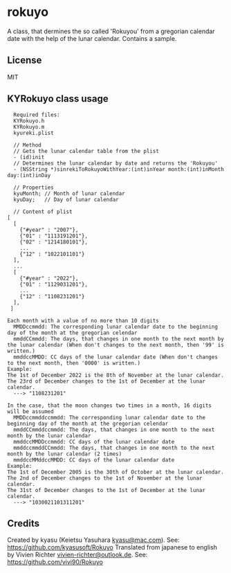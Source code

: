 # rokuyo
A class, that dermines the so called 'Rokuyou' from a gregorian calendar date with the help of the lunar calendar.
Contains a sample.

## License
MIT

## KYRokuyo class usage
      Required files:
      KYRokuyo.h
      KYRokuyo.m
      kyureki.plist
      
      // Method
      // Gets the lunar calendar table from the plist
      - (id)init
      // Determines the lunar calendar by date and returns the 'Rokuyou'
      - (NSString *)sinrekiToRokuyoWithYear:(int)inYear month:(int)inMonth day:(int)inDay
    
      // Properties
      kyuMonth;	// Month of lunar calendar
      kyuDay;	// Day of lunar calendar
 
      // Content of plist
    [
      [
        {"#year" : "2007"},
        {"01" : "1113191201"},
        {"02" : "1214180101"},
        ...
        {"12" : "1022101101"}
      ],
      ...
      [
        {"#year" : "2022"},
        {"01" : "1129031201"},
        ...
        {"12" : "1108231201"}
      ],
     ]
    
    Each month with a value of no more than 10 digits
      MMDDccmmdd: The corresponding lunar calendar date to the beginning day of the month at the gregorian celendar
      mmddCCmmdd: The days, that changes in one month to the next month by the lunar calendar (When don't changes to the next month, then '99' is written.)
      mmddccMMDD: CC days of the lunar calendar date (When don't changes to the next month, then '0000' is written.)
    Example:
    The 1st of December 2022 is the 8th of November at the lunar calendar.
    The 23rd of December changes to the 1st of December at the lunar calendar.
      ---> "1108231201"  
    
    In the case, that the moon changes two times in a month, 16 digits will be assumed
      MMDDccmmddccmmdd: The corresponding lunar calendar date to the beginning day of the month at the gregorian celendar
      mmddCCmmddccmmdd: The days, that changes in one month to the next month by the lunar calendar
      mmddccMMDDccmmdd: CC days of the lunar calendar date
      mmddccmmddCCmmdd: The days, that changes in one month to the next month by the lunar calendar (2 times)
      mmddccMMddccMMDD: CC days of the lunar calendar date
    Example:
    The 1st of December 2005 is the 30th of October at the lunar calendar.
    The 2nd of December changes to the 1st of November at the lunar calendar.
    The 31st of December changes to the 1st of December at the lunar calendar.
      ---> "1030021101311201"

## Credits
Created by kyasu (Keietsu Yasuhara <kyasu@mac.com>).
See: https://github.com/kyasusoft/Rokuyo
Translated from japanese to english by Vivien Richter <vivien-richter@outlook.de>.
See: https://github.com/vivi90/Rokuyo

